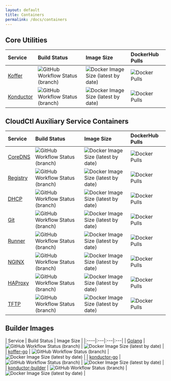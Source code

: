 ```yaml
---
layout: default
title: Containers
permalink: /docs/containers
---
```

    
## Core Utilities
| Service | Build Status | Image Size | DockerHub Pulls |
|:----|:---|:---|:---|
| [Koffer] | ![GitHub Workflow Status (branch)](https://img.shields.io/github/workflow/status/cloudctl/koffer/koffer/main?label=GH%20Actions&style=plastic) | ![Docker Image Size (latest by date)](https://img.shields.io/docker/image-size/cloudctl/koffer?label=Size&style=plastic) | ![Docker Pulls](https://img.shields.io/docker/pulls/cloudctl/koffer?label=DockerHub%20Pulls&style=plastic) |
|[Konductor] | ![GitHub Workflow Status (branch)](https://img.shields.io/github/workflow/status/cloudctl/konductor/konductor/main?label=GH%20Actions&style=plastic) | ![Docker Image Size (latest by date)](https://img.shields.io/docker/image-size/cloudctl/konductor?label=Size&style=plastic) | ![Docker Pulls](https://img.shields.io/docker/pulls/cloudctl/konductor?label=DockerHub%20Pulls&style=plastic) |

## CloudCtl Auxiliary Service Containers
| Service | Build Status | Image Size | DockerHub Pulls |
|:----|:---|:---|:---|
| [CoreDNS] | ![GitHub Workflow Status (branch)](https://img.shields.io/github/workflow/status/cloudctl/coredns/coredns/main?label=GH%20Actions&style=plastic) | ![Docker Image Size (latest by date)](https://img.shields.io/docker/image-size/cloudctl/coredns?label=Size&style=plastic) | ![Docker Pulls](https://img.shields.io/docker/pulls/cloudctl/coredns?label=DockerHub%20Pulls&style=plastic) |
| [Registry] | ![GitHub Workflow Status (branch)](https://img.shields.io/github/workflow/status/cloudctl/registry/registry/main?label=GH%20Actions&style=plastic) | ![Docker Image Size (latest by date)](https://img.shields.io/docker/image-size/cloudctl/registry?label=Size&style=plastic) | ![Docker Pulls](https://img.shields.io/docker/pulls/cloudctl/registry?label=DockerHub%20Pulls&style=plastic) |
| [DHCP] | ![GitHub Workflow Status (branch)](https://img.shields.io/github/workflow/status/cloudctl/dhcp/dhcp/main?label=GH%20Actions&style=plastic) | ![Docker Image Size (latest by date)](https://img.shields.io/docker/image-size/cloudctl/dhcp?label=Size&style=plastic) | ![Docker Pulls](https://img.shields.io/docker/pulls/cloudctl/dhcp?label=DockerHub%20Pulls&style=plastic) |
| [Git] | ![GitHub Workflow Status (branch)](https://img.shields.io/github/workflow/status/cloudctl/git/git/main?label=GH%20Actions&style=plastic) | ![Docker Image Size (latest by date)](https://img.shields.io/docker/image-size/cloudctl/git?label=Size&style=plastic) | ![Docker Pulls](https://img.shields.io/docker/pulls/cloudctl/git?label=DockerHub%20Pulls&style=plastic) |
| [Runner] | ![GitHub Workflow Status (branch)](https://img.shields.io/github/workflow/status/cloudctl/runner/runner/main?label=GH%20Actions&style=plastic) | ![Docker Image Size (latest by date)](https://img.shields.io/docker/image-size/cloudctl/runner?label=Size&style=plastic) | ![Docker Pulls](https://img.shields.io/docker/pulls/cloudctl/runner?label=DockerHub%20Pulls&style=plastic) |
| [NGINX] | ![GitHub Workflow Status (branch)](https://img.shields.io/github/workflow/status/cloudctl/nginx/nginx/main?label=GH%20Actions&style=plastic) | ![Docker Image Size (latest by date)](https://img.shields.io/docker/image-size/cloudctl/nginx?label=Size&style=plastic) | ![Docker Pulls](https://img.shields.io/docker/pulls/cloudctl/nginx?label=DockerHub%20Pulls&style=plastic) |
| [HAProxy] | ![GitHub Workflow Status (branch)](https://img.shields.io/github/workflow/status/cloudctl/haproxy/haproxy/main?label=GH%20Actions&style=plastic) | ![Docker Image Size (latest by date)](https://img.shields.io/docker/image-size/cloudctl/haproxy?label=Size&style=plastic) | ![Docker Pulls](https://img.shields.io/docker/pulls/cloudctl/haproxy?label=DockerHub%20Pulls&style=plastic) |
| [TFTP] | ![GitHub Workflow Status (branch)](https://img.shields.io/github/workflow/status/cloudctl/tftp/tftp/main?label=GH%20Actions&style=plastic) | ![Docker Image Size (latest by date)](https://img.shields.io/docker/image-size/cloudctl/tftp?label=Size&style=plastic) | ![Docker Pulls](https://img.shields.io/docker/pulls/cloudctl/tftp?label=DockerHub%20Pulls&style=plastic) |

## Builder Images
| Service | Build Status | Image Size |
|:----|:---|:---|:---|
| [Golang] | ![GitHub Workflow Status (branch)](https://img.shields.io/github/workflow/status/cloudctl/go-toolset/golang/main?label=GH%20Actions&style=plastic) | ![Docker Image Size (latest by date)](https://img.shields.io/docker/image-size/cloudctl/golang?label=Size&style=plastic) |
| [koffer-go] | ![GitHub Workflow Status (branch)](https://img.shields.io/github/workflow/status/cloudctl/koffer-go/koffer-go/main?label=GH%20Actions&style=plastic) | ![Docker Image Size (latest by date)](https://img.shields.io/docker/image-size/cloudctl/koffer-go?label=Size&style=plastic) |
| [konductor-go] | ![GitHub Workflow Status (branch)](https://img.shields.io/github/workflow/status/cloudctl/konductor-go/konductor-go/main?label=GH%20Actions&style=plastic) | ![Docker Image Size (latest by date)](https://img.shields.io/docker/image-size/cloudctl/konductor-go?label=Size&style=plastic) |
| [konductor-builder] | ![GitHub Workflow Status (branch)](https://img.shields.io/github/workflow/status/cloudctl/konductor-builder/konductor-builder/main?label=GH%20Actions&style=plastic) | ![Docker Image Size (latest by date)](https://img.shields.io/docker/image-size/cloudctl/konductor-builder?label=Size&style=plastic) |

[Koffer]:https://github.com/CloudCtl/Koffer
[Konductor]:https://github.com/CloudCtl/Konductor

[CoreDNS]:https://github.com/CloudCtl/coredns
[Registry]:https://github.com/CloudCtl/registry
[DHCP]:https://github.com/CloudCtl/dhcp
[Git]:https://github.com/CloudCtl/git
[Runner]:https://github.com/CloudCtl/runner
[NGINX]:https://github.com/CloudCtl/nginx
[HAProxy]:https://github.com/CloudCtl/haproxy
[TFTP]:https://github.com/CloudCtl/tftp

[Golang]:https://github.com/CloudCtl/go-toolset
[koffer-go]:https://github.com/CloudCtl/koffer-go
[konductor-go]:https://github.com/CloudCtl/konductor-go
[konductor-builder]:https://github.com/CloudCtl/konductor-builder
